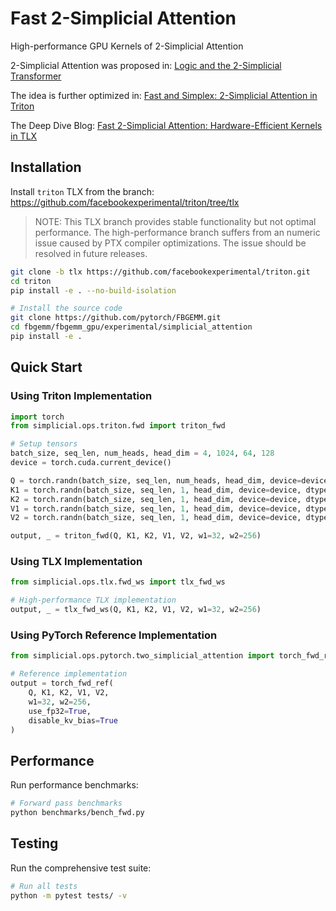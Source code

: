 # Fast 2-Simplicial Attention

High-performance GPU Kernels of 2-Simplicial Attention

2-Simplicial Attention was proposed in: [Logic and the 2-Simplicial Transformer
](https://arxiv.org/abs/1909.00668)

The idea is further optimized in: [Fast and Simplex: 2-Simplicial Attention in Triton](https://arxiv.org/pdf/2507.02754)

The Deep Dive Blog: [Fast 2-Simplicial Attention: Hardware-Efficient Kernels in TLX](https://pytorch.org/blog/fast-2-simplicial-attention-hardware-efficient-kernels-in-tlx/)

## Installation

Install `triton` TLX from the branch: https://github.com/facebookexperimental/triton/tree/tlx

> NOTE: This TLX branch provides stable functionality but not optimal performance. The high-performance branch suffers from an numeric issue caused by PTX compiler optimizations. The issue should be resolved in future releases.


```bash
git clone -b tlx https://github.com/facebookexperimental/triton.git
cd triton
pip install -e . --no-build-isolation
```

```bash
# Install the source code
git clone https://github.com/pytorch/FBGEMM.git
cd fbgemm/fbgemm_gpu/experimental/simplicial_attention
pip install -e .
```

## Quick Start

### Using Triton Implementation

```python
import torch
from simplicial.ops.triton.fwd import triton_fwd

# Setup tensors
batch_size, seq_len, num_heads, head_dim = 4, 1024, 64, 128
device = torch.cuda.current_device()

Q = torch.randn(batch_size, seq_len, num_heads, head_dim, device=device, dtype=torch.bfloat16)
K1 = torch.randn(batch_size, seq_len, 1, head_dim, device=device, dtype=torch.bfloat16)
K2 = torch.randn(batch_size, seq_len, 1, head_dim, device=device, dtype=torch.bfloat16)
V1 = torch.randn(batch_size, seq_len, 1, head_dim, device=device, dtype=torch.bfloat16)
V2 = torch.randn(batch_size, seq_len, 1, head_dim, device=device, dtype=torch.bfloat16)

output, _ = triton_fwd(Q, K1, K2, V1, V2, w1=32, w2=256)
```

### Using TLX Implementation

```python
from simplicial.ops.tlx.fwd_ws import tlx_fwd_ws

# High-performance TLX implementation
output, _ = tlx_fwd_ws(Q, K1, K2, V1, V2, w1=32, w2=256)
```

### Using PyTorch Reference Implementation

```python
from simplicial.ops.pytorch.two_simplicial_attention import torch_fwd_ref

# Reference implementation
output = torch_fwd_ref(
    Q, K1, K2, V1, V2,
    w1=32, w2=256,
    use_fp32=True,
    disable_kv_bias=True
)
```

## Performance

Run performance benchmarks:

```bash
# Forward pass benchmarks
python benchmarks/bench_fwd.py
```

## Testing

Run the comprehensive test suite:

```bash
# Run all tests
python -m pytest tests/ -v
```
